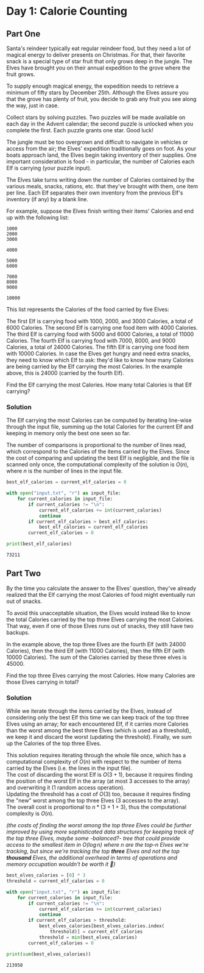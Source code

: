 # Day 1: Calorie Counting
## Part One
Santa's reindeer typically eat regular reindeer food, but they need a lot of magical energy to deliver presents on Christmas. For that, their favorite snack is a special type of star fruit that only grows deep in the jungle. The Elves have brought you on their annual expedition to the grove where the fruit grows.

To supply enough magical energy, the expedition needs to retrieve a minimum of fifty stars by December 25th. Although the Elves assure you that the grove has plenty of fruit, you decide to grab any fruit you see along the way, just in case.

Collect stars by solving puzzles. Two puzzles will be made available on each day in the Advent calendar; the second puzzle is unlocked when you complete the first. Each puzzle grants one star. Good luck!

The jungle must be too overgrown and difficult to navigate in vehicles or access from the air; the Elves' expedition traditionally goes on foot. As your boats approach land, the Elves begin taking inventory of their supplies. One important consideration is food - in particular, the number of Calories each Elf is carrying (your puzzle input).

The Elves take turns writing down the number of Calories contained by the various meals, snacks, rations, etc. that they've brought with them, one item per line. Each Elf separates their own inventory from the previous Elf's inventory (if any) by a blank line.

For example, suppose the Elves finish writing their items' Calories and end up with the following list:

```
1000
2000
3000

4000

5000
6000

7000
8000
9000

10000
```
This list represents the Calories of the food carried by five Elves:

The first Elf is carrying food with 1000, 2000, and 3000 Calories, a total of 6000 Calories.
The second Elf is carrying one food item with 4000 Calories.
The third Elf is carrying food with 5000 and 6000 Calories, a total of 11000 Calories.
The fourth Elf is carrying food with 7000, 8000, and 9000 Calories, a total of 24000 Calories.
The fifth Elf is carrying one food item with 10000 Calories.
In case the Elves get hungry and need extra snacks, they need to know which Elf to ask: they'd like to know how many Calories are being carried by the Elf carrying the most Calories. In the example above, this is 24000 (carried by the fourth Elf).

Find the Elf carrying the most Calories. How many total Calories is that Elf carrying?

### Solution
The Elf carrying the most Calories can be computed by iterating line-wise through the input file, summing up the total Calories for the current Elf and keeping in memory only the best one seen so far.

The number of comparisons is proportional to the number of lines read, which correspond to the Calories of the items carried by the Elves. Since the cost of comparing and updating the best Elf is negligible, and the file is scanned only once, the computational complexity of the solution is $O(n)$, where $n$ is the number of lines in the input file.


```python
best_elf_calories = current_elf_calories = 0

with open("input.txt", "r") as input_file:
    for current_calories in input_file:
        if current_calories != "\n":
            current_elf_calories += int(current_calories)
            continue
        if current_elf_calories > best_elf_calories:
            best_elf_calories = current_elf_calories
        current_elf_calories = 0

print(best_elf_calories)
```

    73211


## Part Two

By the time you calculate the answer to the Elves' question, they've already realized that the Elf carrying the most Calories of food might eventually run out of snacks.

To avoid this unacceptable situation, the Elves would instead like to know the total Calories carried by the top three Elves carrying the most Calories. That way, even if one of those Elves runs out of snacks, they still have two backups.

In the example above, the top three Elves are the fourth Elf (with 24000 Calories), then the third Elf (with 11000 Calories), then the fifth Elf (with 10000 Calories). The sum of the Calories carried by these three elves is 45000.

Find the top three Elves carrying the most Calories. How many Calories are those Elves carrying in total?

### Solution

While we iterate through the items carried by the Elves, instead of considering only the best Elf this time we can keep track of the top three Elves using an array; for each encountered Elf, if it carries more Calories than the worst among the best three Elves (which is used as a threshold), we keep it and discard the worst (updating the threshold). Finally, we sum up the Calories of the top three Elves.

This solution requires iterating through the whole file once, which has a computational complexity of $O(n)$ with respect to the number of items carried by the Elves (i.e. the lines in the input file).\
The cost of discarding the worst Elf is $O(3 + 1)$, because it requires finding the position of the worst Elf in the array (at most 3 accesses to the array) and overwriting it (1 random access operation).\
Updating the threshold has a cost of $O(3)$ too, because it requires finding the "new" worst among the top three Elves (3 accesses to the array).\
The overall cost is proportional to $n * (3 + 1 + 3)$, thus the computational complexity is $O(n)$.

_(the costs of finding the worst among the top three Elves could be further improved by using more sophisticated data structures for keeping track of the top three Elves, maybe some -balanced?- tree that could provide access to the smallest item in $O(\log n)$ where $n$ are the top-$n$ Elves we're tracking, but since we're tracking the top **three** Elves and not the top **thousand** Elves, the additional overhead in terms of operations and memory occupation wouldn't be worth it 🙂)_


```python
best_elves_calories = [0] * 3
threshold = current_elf_calories = 0

with open("input.txt", "r") as input_file:
    for current_calories in input_file:
        if current_calories != "\n":
            current_elf_calories += int(current_calories)
            continue
        if current_elf_calories > threshold:
            best_elves_calories[best_elves_calories.index(
                threshold)] = current_elf_calories
            threshold = min(best_elves_calories)
        current_elf_calories = 0

print(sum(best_elves_calories))

```

    213958

